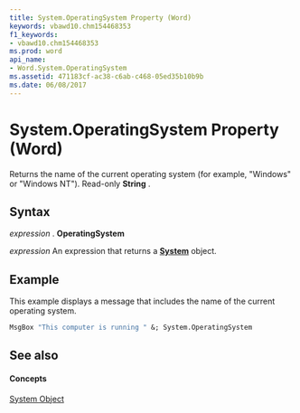 ```yaml
---
title: System.OperatingSystem Property (Word)
keywords: vbawd10.chm154468353
f1_keywords:
- vbawd10.chm154468353
ms.prod: word
api_name:
- Word.System.OperatingSystem
ms.assetid: 471183cf-ac38-c6ab-c468-05ed35b10b9b
ms.date: 06/08/2017
---
```



# System.OperatingSystem Property (Word)

Returns the name of the current operating system (for example, "Windows" or "Windows NT"). Read-only  **String** .


## Syntax

 _expression_ . **OperatingSystem**

 _expression_ An expression that returns a **[System](Word.System.md)** object.


## Example

This example displays a message that includes the name of the current operating system.


```vb
MsgBox "This computer is running " &; System.OperatingSystem
```


## See also


#### Concepts


[System Object](Word.System.md)

